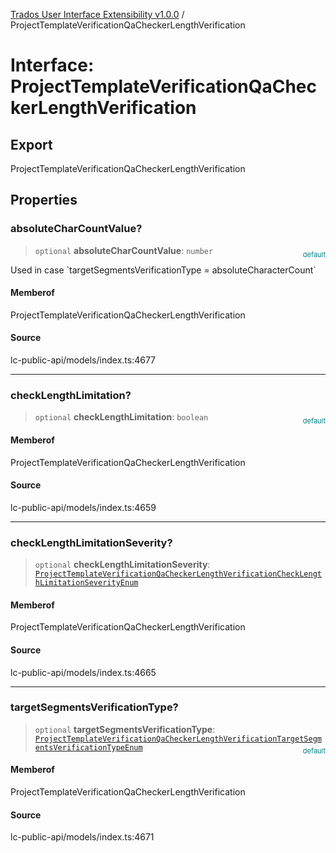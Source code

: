 [Trados User Interface Extensibility v1.0.0](../wiki/globals) / ProjectTemplateVerificationQaCheckerLengthVerification

# Interface: ProjectTemplateVerificationQaCheckerLengthVerification

## Export

ProjectTemplateVerificationQaCheckerLengthVerification

## Properties

### absoluteCharCountValue?

> `optional` **absoluteCharCountValue**: `number`

<div style="display:inline; float:right; color:#008080; margin-top:-23px; font-size:11px">default</div><div style="display: inline;">Used in case `targetSegmentsVerificationType = absoluteCharacterCount`</div>

#### Memberof

ProjectTemplateVerificationQaCheckerLengthVerification

#### Source

lc-public-api/models/index.ts:4677

***

### checkLengthLimitation?

> `optional` **checkLengthLimitation**: `boolean`

<div style="display:inline; float:right; color:#008080; margin-top:-23px; font-size:11px">default</div><div style="display: inline;"></div>

#### Memberof

ProjectTemplateVerificationQaCheckerLengthVerification

#### Source

lc-public-api/models/index.ts:4659

***

### checkLengthLimitationSeverity?

> `optional` **checkLengthLimitationSeverity**: [`ProjectTemplateVerificationQaCheckerLengthVerificationCheckLengthLimitationSeverityEnum`](../wiki/Type.ProjectTemplateVerificationQaCheckerLengthVerificationCheckLengthLimitationSeverityEnum)

#### Memberof

ProjectTemplateVerificationQaCheckerLengthVerification

#### Source

lc-public-api/models/index.ts:4665

***

### targetSegmentsVerificationType?

> `optional` **targetSegmentsVerificationType**: [`ProjectTemplateVerificationQaCheckerLengthVerificationTargetSegmentsVerificationTypeEnum`](../wiki/Type.ProjectTemplateVerificationQaCheckerLengthVerificationTargetSegmentsVerificationTypeEnum)

<div style="display:inline; float:right; color:#008080; margin-top:-23px; font-size:11px">default</div><div style="display: inline;"></div>

#### Memberof

ProjectTemplateVerificationQaCheckerLengthVerification

#### Source

lc-public-api/models/index.ts:4671
